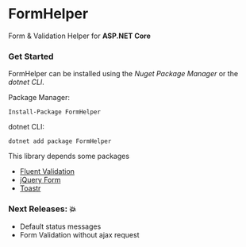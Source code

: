 # FormHelper
Form &amp; Validation Helper for **ASP.NET Core**

### Get Started

FormHelper can be installed using the *Nuget Package Manager* or the *dotnet CLI*.

Package Manager:
```
Install-Package FormHelper
```

dotnet CLI:
```
dotnet add package FormHelper
```

This library depends some packages
- [Fluent Validation](https://github.com/JeremySkinner/FluentValidation)
- [jQuery Form](https://github.com/jquery-form/form)
- [Toastr](https://github.com/CodeSeven/toastr)


### Next Releases: :boom:
- Default status messages
- Form Validation without ajax request
